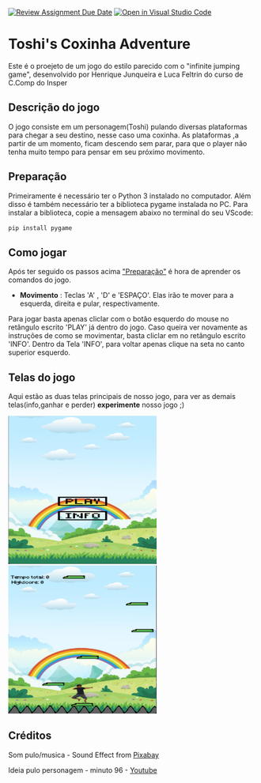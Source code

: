 [![Review Assignment Due Date](https://classroom.github.com/assets/deadline-readme-button-24ddc0f5d75046c5622901739e7c5dd533143b0c8e959d652212380cedb1ea36.svg)](https://classroom.github.com/a/F62_0SL3)
[![Open in Visual Studio Code](https://classroom.github.com/assets/open-in-vscode-718a45dd9cf7e7f842a935f5ebbe5719a5e09af4491e668f4dbf3b35d5cca122.svg)](https://classroom.github.com/online_ide?assignment_repo_id=10907833&assignment_repo_type=AssignmentRepo)
# Toshi's Coxinha Adventure

Este é o proejeto de um jogo do estilo parecido com o "infinite jumping game", desenvolvido por Henrique Junqueira e Luca Feltrin do curso de C.Comp do Insper

## Descrição do jogo

O jogo consiste em um personagem(Toshi) pulando diversas plataformas para chegar a seu destino, nesse caso uma coxinha. As plataformas ,a partir de um momento, ficam descendo sem parar, para que o player não tenha muito tempo para pensar em seu próximo movimento.

## Preparação

Primeiramente é necessário ter o Python 3 instalado no computador. Além disso é também necessário ter a biblioteca
pygame instalada no PC. Para instalar a biblioteca, copie a mensagem abaixo no terminal do seu VScode:

```bash
pip install pygame
```

## Como jogar

Após ter seguido os passos acima ["Preparação"](#preparação) é hora de aprender os comandos do jogo.


- **Movimento** : Teclas 'A' , 'D' e 'ESPAÇO'. Elas irão te mover para a esquerda, direita e pular, respectivamente.

Para jogar basta apenas cliclar com o botão esquerdo do mouse no retângulo escrito 'PLAY' já dentro do jogo. Caso queira ver novamente as instruções de como se movimentar, basta cliclar em no retângulo escrito
'INFO'. Dentro da Tela 'INFO', para voltar apenas clique na seta no canto superior esquerdo.

## Telas do jogo

Aqui estão as duas telas principais de nosso jogo, para ver as demais telas(info,ganhar e perder) **experimente** nosso jogo ;)

<img src="inicio.png" alt="Tela inicio" width="300" height="300" />
<img src="tela_jogo.png" alt="Tela do jogo" width="300" height="300" />


## Créditos 

Som pulo/musica - Sound Effect from <a href="https://pixabay.com/?utm_source=link-attribution&amp;utm_medium=referral&amp;utm_campaign=music&amp;utm_content=6462">Pixabay</a>

Ideia pulo personagem - minuto 96 - <a href="https://www.youtube.com/watch?v=AY9MnQ4x3zk&t=6443s">Youtube</a>
